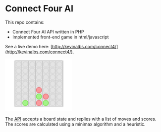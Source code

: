 # Connect Four AI #
This repo contains:
- Connect Four AI API written in PHP
- Implemented front-end game in html/javascript

See a live demo here: [http://kevinalbs.com/connect4/](http://kevinalbs.com/connect4/).

![Animation showing Connect 4 demo](./img/demo.gif)

The [API](http://kevinalbs.com/connect4/back-end/info.html) accepts a board state and replies with a list of moves and scores. The scores are calculated using a minimax algorithm and a heuristic.